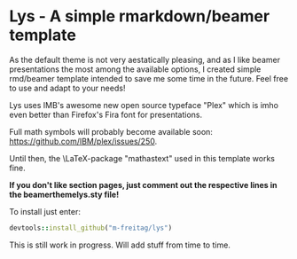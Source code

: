 # Lys - A simple rmarkdown/beamer template 


As the default theme is not very aestatically pleasing, and as I like beamer presentations the most among the available options, I created simple rmd/beamer template intended to save me some time in the future. Feel free to use and adapt to your needs!

Lys uses IMB's awesome new open source typeface "Plex" which is imho even better than Firefox's Fira font for presentations. 

Full math symbols will probably become available soon: https://github.com/IBM/plex/issues/250. 

Until then, the \LaTeX-package "mathastext" used in this template works fine.

**If you don't like section pages, just comment out the respective lines in the beamerthemelys.sty file!**

To install just enter:

```ruby
devtools::install_github("m-freitag/lys")
```

This is still work in progress. Will add stuff from time to time.
